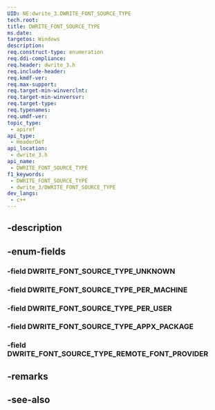 ```yaml
---
UID: NE:dwrite_3.DWRITE_FONT_SOURCE_TYPE
tech.root: 
title: DWRITE_FONT_SOURCE_TYPE
ms.date: 
targetos: Windows
description: 
req.construct-type: enumeration
req.ddi-compliance: 
req.header: dwrite_3.h
req.include-header: 
req.kmdf-ver: 
req.max-support: 
req.target-min-winverclnt: 
req.target-min-winversvr: 
req.target-type: 
req.typenames: 
req.umdf-ver: 
topic_type:
 - apiref
api_type:
 - HeaderDef
api_location:
 - dwrite_3.h
api_name:
 - DWRITE_FONT_SOURCE_TYPE
f1_keywords:
 - DWRITE_FONT_SOURCE_TYPE
 - dwrite_3/DWRITE_FONT_SOURCE_TYPE
dev_langs:
 - c++
---
```


## -description

## -enum-fields

### -field DWRITE_FONT_SOURCE_TYPE_UNKNOWN

### -field DWRITE_FONT_SOURCE_TYPE_PER_MACHINE

### -field DWRITE_FONT_SOURCE_TYPE_PER_USER

### -field DWRITE_FONT_SOURCE_TYPE_APPX_PACKAGE

### -field DWRITE_FONT_SOURCE_TYPE_REMOTE_FONT_PROVIDER

## -remarks

## -see-also

